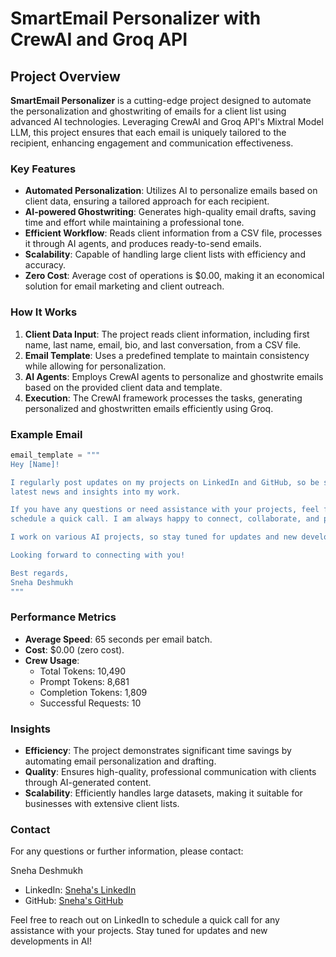 # SmartEmail Personalizer with CrewAI and Groq API

## Project Overview

**SmartEmail Personalizer** is a cutting-edge project designed to automate the personalization and ghostwriting of emails for a client list using advanced AI technologies. Leveraging CrewAI and Groq API's Mixtral Model LLM, this project ensures that each email is uniquely tailored to the recipient, enhancing engagement and communication effectiveness.

### Key Features

- **Automated Personalization**: Utilizes AI to personalize emails based on client data, ensuring a tailored approach for each recipient.
- **AI-powered Ghostwriting**: Generates high-quality email drafts, saving time and effort while maintaining a professional tone.
- **Efficient Workflow**: Reads client information from a CSV file, processes it through AI agents, and produces ready-to-send emails.
- **Scalability**: Capable of handling large client lists with efficiency and accuracy.
- **Zero Cost**: Average cost of operations is $0.00, making it an economical solution for email marketing and client outreach.

### How It Works

1. **Client Data Input**: The project reads client information, including first name, last name, email, bio, and last conversation, from a CSV file.
2. **Email Template**: Uses a predefined template to maintain consistency while allowing for personalization.
3. **AI Agents**: Employs CrewAI agents to personalize and ghostwrite emails based on the provided client data and template.
4. **Execution**: The CrewAI framework processes the tasks, generating personalized and ghostwritten emails efficiently using Groq.

### Example Email

```python
email_template = """
Hey [Name]!

I regularly post updates on my projects on LinkedIn and GitHub, so be sure to follow me there for the 
latest news and insights into my work.

If you have any questions or need assistance with your projects, feel free to pin me on LinkedIn to 
schedule a quick call. I am always happy to connect, collaborate, and provide support.

I work on various AI projects, so stay tuned for updates and new developments.

Looking forward to connecting with you!

Best regards,
Sneha Deshmukh
"""
```

### Performance Metrics

- **Average Speed**: 65 seconds per email batch.
- **Cost**: $0.00 (zero cost).
- **Crew Usage**:
  - Total Tokens: 10,490
  - Prompt Tokens: 8,681
  - Completion Tokens: 1,809
  - Successful Requests: 10

### Insights

- **Efficiency**: The project demonstrates significant time savings by automating email personalization and drafting.
- **Quality**: Ensures high-quality, professional communication with clients through AI-generated content.
- **Scalability**: Efficiently handles large datasets, making it suitable for businesses with extensive client lists.

### Contact

For any questions or further information, please contact:

Sneha Deshmukh
- LinkedIn: [Sneha's LinkedIn](https://www.linkedin.com/in/snehaadeshmukh/)
- GitHub: [Sneha's GitHub](https://github.com/SnehaDeshmukh28)

Feel free to reach out on LinkedIn to schedule a quick call for any assistance with your projects. Stay tuned for updates and new developments in AI!
